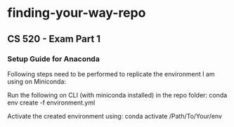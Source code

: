 # finding-your-way-repo
## CS 520 - Exam Part 1

### Setup Guide for Anaconda

Following steps need to be performed to replicate the environment I am using on Miniconda:

Run the following on CLI (with miniconda installed) in the repo folder: conda env create -f environment.yml

Activate the created environment using: conda activate /Path/To/Your/env